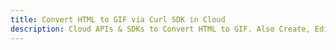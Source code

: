 ---title: Convert HTML to GIF via Curl SDK in Clouddescription: Cloud APIs & SDKs to Convert HTML to GIF. Also Create, Edit & Render Microsoft Word & OpenOffice documents in the Cloud.---